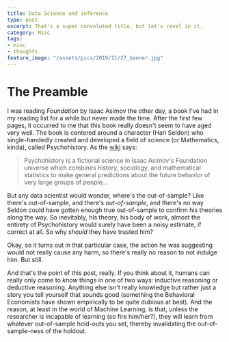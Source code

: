 ```yaml
---
title: Data Science and inference
type: post
excerpt: That's a super convoluted title, but let's revel in it.
category: Misc
tags:
- misc
- thoughts
feature_image: "/assets/pics/2019/11/27_banner.jpg"
---
```


# The Preamble

I was reading *Foundation* by Isaac Asimov the other day, a book I've had in my reading list for a while but never made the time. After the first few pages, it occurred to me that this book really doesn't seem to have aged very well. The book is centered around a character (Hari Seldon) who single-handedly created and developed a field of science (or Mathematics, kinda), called Psychohistory. As the [wiki](https://en.wikipedia.org/wiki/Psychohistory_(fictional)) says:

> Psychohistory is a fictional science in Isaac Asimov's Foundation universe which combines history, sociology, and mathematical statistics to make general predictions about the future behavior of very large groups of people...

But any data scientist would wonder, where's the out-of-sample? Like there's out-of-sample, and there's _out-of-sample_, and there's no way Seldon could have gotten enough true out-of-sample to confirm his theories along the way. So inevitably, his theory, his body of work, almost the entirety of Psychohistory would surely have been a noisy estimate, if correct at all. So why _should_ they have trusted him?

Okay, so it turns out in that particular case, the action he was suggesting would not really cause any harm, so there's really no reason to not indulge him. But still.

And that's the point of this post, really. If you think about it, humans can really only come to _know_ things in one of two ways: inductive reasoning or deductive reasoning. Anything else isn't really knowledge but rather just a story you tell yourself that sounds good (something the Behavioral Economists have shown empirically to be quite dubious at best). And the reason, at least in the world of Machine Learning, is that, unless the researcher is incapable of learning (so fire him/her?), they will learn from whatever out-of-sample hold-outs you set, thereby invalidating the out-of-sample-ness of the holdout.



